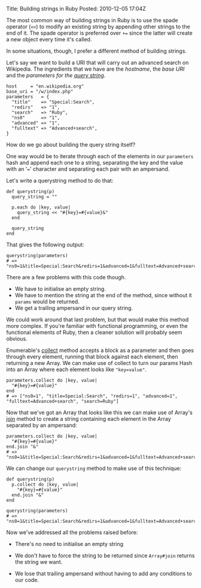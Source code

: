 Title: Building strings in Ruby
Posted: 2010-12-05 17:04Z

The most common way of building strings in Ruby is to use the spade operator (`<<`) to modify an existing string by appending other strings to the end of it. The spade operator is preferred over `+=` since the latter will create a new object every time it's called.

In some situations, though, I prefer a different method of building strings.

Let's say we want to build a URI that will carry out an advanced search on Wikipedia. The ingredients that we have are the *hostname*, the *base URI* and the *parameters for the [query string][qs]*.

    host     = "en.wikipedia.org"
    base_uri = "/w/index.php"
    parameters   = {
      "title"    => "Special:Search",
      "redirs"   => "1",
      "search"   => "Ruby",
      "ns0"      => "1",
      "advanced" => "1",
      "fulltext" => "Advanced+search",
    }
    
How do we go about building the query string itself?

One way would be to iterate through each of the elements in our `parameters` hash and append each one to a string, separating the key and the value with an '`=`' character and separating each pair with an ampersand.

Let's write a querystring method to do that:

    def querystring(p)
      query_string = ""

      p.each do |key, value|
        query_string << "#{key}=#{value}&"
      end

      query_string
    end

That gives the following output:

    querystring(parameters)
    # => "ns0=1&title=Special:Search&redirs=1&advanced=1&fulltext=Advanced+search&search=Ruby&"

There are a few problems with this code though.

* We have to initialise an empty string.
* We have to mention the string at the end of the method, since without it `params` would be returned.
* We get a trailing ampersand in our query string.

We could work around that last problem, but that would make this method more complex. If you're familiar with functional programming, or even the functional elements of Ruby, then a cleaner solution will probably seem obvious.

Enumerable's [collect][collect] method accepts a block as a parameter and then goes through every element, running that block against each element, then returning a new Array. We can make use of collect to turn our params Hash into an Array where each element looks like `"key=value"`.

    parameters.collect do |key, value|
      "#{key}=#{value}"
    end
    # => ["ns0=1", "title=Special:Search", "redirs=1", "advanced=1", "fulltext=Advanced+search", "search=Ruby"]

Now that we've got an Array that looks like this we can make use of Array's [join][join] method to create a string containing each element in the Array separated by an ampersand:
    
    parameters.collect do |key, value|
      "#{key}=#{value}"
    end.join "&"
    # => "ns0=1&title=Special:Search&redirs=1&advanced=1&fulltext=Advanced+search&search=Ruby"

We can change our `querystring` method to make use of this technique:

    def querystring(p)
      p.collect do |key, value|
        "#{key}=#{value}"
      end.join "&"
    end

    querystring(parameters)
    # => "ns0=1&title=Special:Search&redirs=1&advanced=1&fulltext=Advanced+search&search=Ruby"

Now we've addressed all the problems raised before:

* There's no need to initialise an empty string
* We don't have to force the string to be returned since `Array#join` returns the string we want.
* We lose that trailing ampersand without having to add any conditions to our code.

  [qs]: http://en.wikipedia.org/wiki/Query_string
  [collect]: http://ruby-doc.org/core/classes/Enumerable.html#M003127
  [join]: http://ruby-doc.org/core/classes/Array.html#M002182